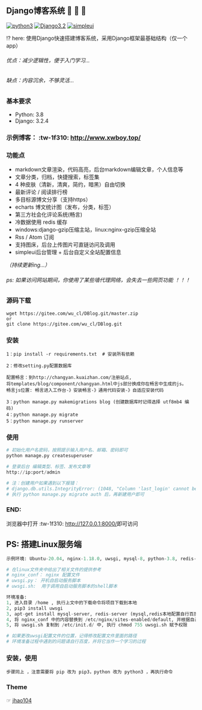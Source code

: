 ## Django博客系统 :rocket:  :rocket:  :rocket: 
[![python3](https://img.shields.io/badge/Python-3.8-red.svg)](https://www.python.org/downloads)
[![Django3.2](https://img.shields.io/badge/Django-3.2.4-green.svg)](https://docs.djangoproject.com/zh-hans/3.2)
[![simpleui](https://img.shields.io/badge/developing%20with-Simpleui-2077ff.svg)](https://github.com/newpanjing/simpleui)

 :interrobang: here: 使用Django快速搭建博客系统，采用Django框架最基础结构（仅一个app）

###### 优点：减少逻辑性，便于入门学习...

###### 缺点：内容沉余，不够灵活...

### 基本要求
* Python: 3.8
* Django: 3.2.4

### 示例博客： :tw-1f310: http://www.xwboy.top/ 

### 功能点

* markdown文章渲染，代码高亮，后台markdown编辑文章，个人信息等
* 文章分类，归档，快捷搜索，标签集
* 4 种皮肤（清新，清爽，简约，暗黑）自由切换
* 最新评论 / 阅读排行榜
* 多目标源博文分享（支持https）
* echarts 博文统计图（发布，分类，标签）
* 第三方社会化评论系统(畅言)
* 冷数据使用 redis 缓存
* windows:django-gzip压缩主站，linux:nginx-gzip压缩全站
* Rss / Atom 订阅
* 支持图床，后台上传图片可直链访问及调用  
* simpleui后台管理  +   后台自定义全站配置信息

 _（持续更新ing...）_ 

###### ps: 如果访问网站期间，你使用了某些墙代理网络，会失去一些网页功能 ！！！

### 源码下载
```
wget https://gitee.com/wu_cl/DBlog.git/master.zip
or
git clone https://gitee.com/wu_cl/DBlog.git
```

### 安装
```
1：pip install -r requirements.txt  # 安装所有依赖

2：修改setting.py配置数据库

配置畅言：到http://changyan.kuaizhan.com/注册站点,
将templates/blog/component/changyan.html中js部分换成你在畅言中生成的js。
畅言js位置: 畅言进入工作台-》安装畅言-》通用代码安装-》自适应安装代码

3：python manage.py makemigrations blog (创建数据库时记得选择 utf8mb4 编码)
4：python manage.py migrate
5：python manage.py runserver
```

### 使用

```python
# 初始化用户名密码，按照提示输入用户名、邮箱、密码即可
python manage.py createsuperuser

# 登录后台 编辑类型、标签、发布文章等
http://ip:port/admin

# 注：创建用户如果遇到以下报错：
# django.db.utils.IntegrityError: (1048, "Column 'last_login' cannot be null")
# 执行 python manage.py migrate auth 后，再新建用户即可
```


### END:
浏览器中打开 :tw-1f310: <http://127.0.0.1:8000/>即可访问


## PS: 搭建Linux服务端
```python
示例环境: Ubuntu-20.04, nginx-1.18.0, uwsgi, mysql-8, python-3.8, redis-server

# 在linux文件夹中给出了相关文件的提供参考
# nginx_conf： nginx 配置文件
# uwsgi.py： 开机自启动服务脚本
# uwsgi.sh:  用于调用自启动服务脚本的shell脚本

环境准备:
1, 进入目录 /home , 执行上文中的下载命令将项目下载到本地
2, pip3 install uwsgi
3, apt-get install mysql-server, redis-server (mysql,redis本地配置自行百度)
4, 将 nginx_conf 中的内容替换到 /etc/nginx/sites-enabled/default, 并根据自己的网站设置进行修改
5, 将 uwsgi.sh 复制到 /etc/init.d/ 中, 执行 chmod 755 uwsgi.sh 赋予权限

# 如果更改uwsgi配置文件的位置，记得修改配置文件里面的路径
# 环境准备过程中遇到的问题请自行百度，并将它当作一个学习的过程
```

### 安装，使用
```
步骤同上 ，注意需要将 pip 改为 pip3，python 改为 python3 ，再执行命令
```


### Theme
☞ [jhao104](https://github.com/jhao104/django-blog)
